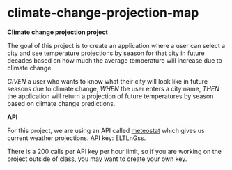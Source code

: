 # climate-change-projection-map

<strong>Climate change projection project</strong>

The goal of this project is to create an application where a user can select a city and see temperature projections by season for that city in future decades based on how much the average temperature will increase due to climate change. 

<em>GIVEN</em> a user who wants to know what their city will look like in future seasons due to climate change, 
<em>WHEN</em> the user enters a city name, 
<em>THEN</em> the application will return a projection of future temperatures by season based on climate change predictions. 

<strong>API</strong>

For this project, we are using an API called <a href="https://api.meteostat.net/">meteostat</a> which gives us current weather projections. API key: ELTLnGss.

There is a 200 calls per API key per hour limit, so if you are working on the project outside of class, you may want to create your own key. 
